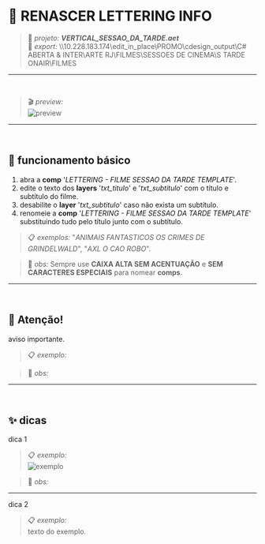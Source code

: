 # 📓 RENASCER LETTERING INFO

> 📑 *projeto:* ***VERTICAL_SESSAO_DA_TARDE.aet***\
> 📂 *export:* \\\\10.228.183.174\edit_in_place\PROMO\cdesign_output\C# ABERTA & INTER\ARTE RJ\FILMES\SESSOES DE CINEMA\S TARDE ONAIR\FILMES

---

<br>

> 🎬 *preview:*\
> ![preview](VERTICAL_SESSAO_DA_TARDE/VERTICAL_SESSAO_DA_TARDE_exemplo.gif)

---

<br>

## 📍 funcionamento básico

1. abra a **comp** '*LETTERING - FILME SESSAO DA TARDE TEMPLATE*'.
2. edite o texto dos **layers** '*txt_titulo*' e '*txt_subtitulo*' com o título e subtítulo do filme.
3. desabilite o **layer** '*txt_subtitulo*' caso não exista um subtítulo.
4. renomeie a **comp** '*LETTERING - FILME SESSAO DA TARDE TEMPLATE*' substituindo tudo pelo título junto com o subtítulo.

> 📋 *exemplos:* "*ANIMAIS FANTASTICOS OS CRIMES DE GRINDELWALD*", "*AXL O CAO ROBO*".

> 🚩 *obs:* Sempre use **CAIXA ALTA SEM ACENTUAÇÃO** e **SEM CARACTERES ESPECIAIS** para nomear **comps**.

<!-- ---

<br>

## 📍 parâmetros

todos os controles estão no **layer** '*ctrl*', são eles:

![fx](fx.png)

- **fx1**:

  - **opcao 1** → descrição. -->

---

<br>

## 🚨 Atenção!

aviso importante.

> 📋 *exemplo:*

> 🚩 *obs:*

---

<br>

## ✨ dicas

dica 1

> 📋 *exemplo:*\
> ![exemplo](pasta/arquivo.png)

> 🚩 *obs:*

---

dica 2

> 📋 *exemplo:*\
> texto do exemplo.

